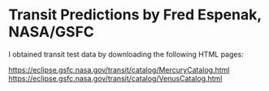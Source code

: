 # Transit Predictions by Fred Espenak, NASA/GSFC

I obtained transit test data by downloading the following HTML pages:

https://eclipse.gsfc.nasa.gov/transit/catalog/MercuryCatalog.html
https://eclipse.gsfc.nasa.gov/transit/catalog/VenusCatalog.html



